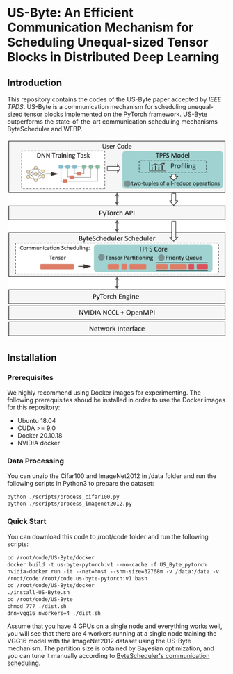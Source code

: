 # US-Byte: An Efficient Communication Mechanism for Scheduling Unequal-sized Tensor Blocks in Distributed Deep Learning #  
## Introduction ##
This repository contains the codes of the US-Byte paper accepted by *IEEE TPDS*. US-Byte is a communication mechanism for scheduling unequal-sized tensor blocks implemented on the PyTorch framework. US-Byte outperforms the state-of-the-art communication scheduling mechanisms ByteScheduler and WFBP.  
<div align=center><img src="system%20architecture.png" width="500"/></div> 

## Installation ##
### Prerequisites ###
We highly recommend using Docker images for experimenting. The following prerequisites shoud be installed in order to use the Docker images for this repository:  
* Ubuntu 18.04  
* CUDA >= 9.0  
* Docker 20.10.18  
* NVIDIA docker
### Data Processing ###
You can unzip the Cifar100 and ImageNet2012 in /data folder and run the following scripts in Python3 to prepare the dataset:  
```
python ./scripts/process_cifar100.py  
python ./scripts/process_imagenet2012.py  
```
### Quick Start ###
You can download this code to /root/code folder and run the following scripts:  
```
cd /root/code/US-Byte/docker  
docker build -t us-byte-pytorch:v1 --no-cache -f US_Byte_pytorch .  
nvidia-docker run -it --net=host --shm-size=32768m -v /data:/data -v /root/code:/root/code us-byte-pytorch:v1 bash  
cd /root/code/US-Byte/docker  
./install-US-Byte.sh  
cd /root/code/US-Byte  
chmod 777 ./dist.sh  
dnn=vgg16 nworkers=4 ./dist.sh
```  
Assume that you have 4 GPUs on a single node and everything works well, you will see that there are 4 workers running at a single node training the VGG16 model with the ImageNet2012 dataset using the US-Byte mechanism. The partition size is obtained by Bayesian optimization, and you can tune it manually according to [ByteScheduler's communication scheduling](https://github.com/bytedance/byteps/blob/bytescheduler/bytescheduler/docs/scheduling.md).
